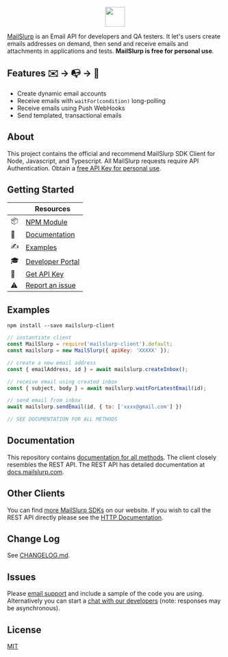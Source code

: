<p align="center">
  <img src="https://www.mailslurp.com/logo.svg" height="46px" alt="">
</p>

[MailSlurp](https://www.mailslurp.com) is an Email API for developers and QA testers. 
It let's users create emails addresses on demand, then send and receive emails and attachments in applications and tests. **MailSlurp is free for personal use**.

## Features ✉️  &rarr; 📭 &rarr; 📨
- Create dynamic email accounts 
- Receive emails with `waitFor(condition)` long-polling
- Receive emails using Push WebHooks
- Send templated, transactional emails

## About
This project contains the official and recommend MailSlurp SDK Client for Node, Javascript, and Typescript. All MailSlurp requests require API Authentication. Obtain a [free API Key for personal use](https://app.mailslurp.com/sign-up/).

## Getting Started

|    | **Resources** |
|----|---------------|
| 📦 | [NPM Module](https://www.npmjs.com/package/mailslurp-client) |
| 📖 | [Documentation](https://github.com/mailslurp/mailslurp-client/blob/master/docs/classes/mailslurp.md) |
| ✍️  | [Examples](https://github.com/mailslurp/examples) |
| 🎓 | [Developer Portal](https://www.mailslurp.com/developers/)                |
| 🔑 | [Get API Key](https://app.mailslurp.com/sign-up/)                   |
| ⚠️  | [Report an issue](https://github.com/mailslurp/mailslurp-client/issues) | 

## Examples

```
npm install --save mailslurp-client
```

```javascript
// instantiate client
const MailSlurp = require('mailslurp-client').default;
const mailslurp = new MailSlurp({ apiKey: 'XXXXX' });

// create a new email address
const { emailAddress, id } = await mailslurp.createInbox();

// receive email using created inbox
const { subject, body } = await mailslurp.waitForLatestEmail(id);

// send email from inbox
await mailslurp.sendEmail(id, { to: ['xxxx@gmail.com'] })

// SEE DOCUMENTATION FOR ALL METHODS
```

## Documentation
This repository contains [documentation for all methods](https://github.com/mailslurp/mailslurp-client/blob/master/docs/classes/mailslurp.md). The client closely resembles the REST API. The REST API has detailed documentation at [docs.mailslurp.com](https://docs.mailslurp.com).

## Other Clients
You can find [more MailSlurp SDKs](https://www.mailslurp.com/developers/integrations/) on our website. If you wish to call the REST API directly please see the [HTTP Documentation](https://docs.mailslurp.com).

## Change Log
See [CHANGELOG.md](https://github.com/mailslurp/mailslurp-client/blob/master/CHANGELOG.md).

## Issues
Please [email support](mailto:contact@mailslurp.dev) and include a sample of the code you are using. Alternatively you can start a [chat with our developers](https://drift.me/mailslurp) (note: responses may be asynchronous).

## License
[MIT](./LICENSE)
